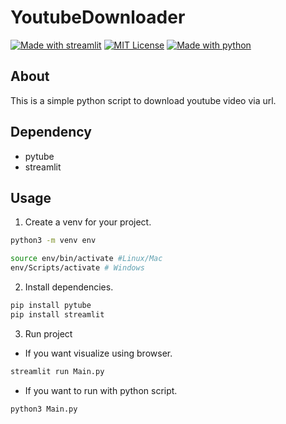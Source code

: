 # YoutubeDownloader 

[![Made with streamlit](https://img.shields.io/badge/Made%20with-streamlit-orange)](https://streamlit.io/)
[![MIT License](https://img.shields.io/badge/license-MIT-red)]()
[![Made with python](https://img.shields.io/badge/Made%20with-Python-brightgreen)](https://www.python.org/)

## About
This is a simple python script to download youtube video via url.


## Dependency
- pytube
- streamlit

## Usage
1. Create a venv for your project.
```bash
python3 -m venv env

source env/bin/activate #Linux/Mac
env/Scripts/activate # Windows
```
2. Install dependencies.
```bash
pip install pytube
pip install streamlit
```

3. Run project

- If you want visualize using browser.
```bash
streamlit run Main.py
```
- If you want to run with python script.
```
python3 Main.py
```